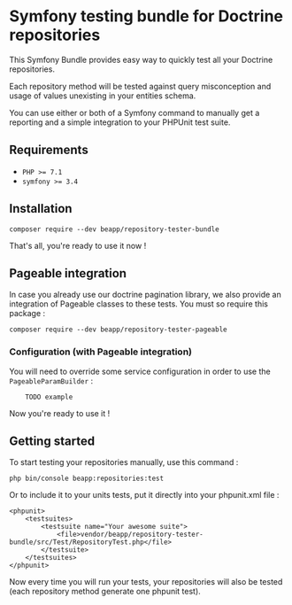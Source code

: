 # Symfony testing bundle for Doctrine repositories

This Symfony Bundle provides easy way to quickly test all your Doctrine repositories.

Each repository method will be tested against query misconception and usage of values unexisting in your entities schema.

You can use either or both of a Symfony command to manually get a reporting and a simple integration to your PHPUnit test suite.

## Requirements

* `PHP >= 7.1`
* `symfony >= 3.4`

## Installation 

```
composer require --dev beapp/repository-tester-bundle
```

That's all, you're ready to use it now !

## Pageable integration

In case you already use our doctrine pagination library, we also provide an integration of Pageable classes to these tests.
You must so require this package :

```
composer require --dev beapp/repository-tester-pageable
```

### Configuration (with Pageable integration)

You will need to override some service configuration in order to use the `PageableParamBuilder` :

```
    TODO example
```

Now you're ready to use it !

## Getting started 

To start testing your repositories manually, use this command :

```
php bin/console beapp:repositories:test
```

Or to include it to your units tests, put it directly into your phpunit.xml file :

```
<phpunit>
    <testsuites>
        <testsuite name="Your awesome suite">
            <file>vendor/beapp/repository-tester-bundle/src/Test/RepositoryTest.php</file>
        </testsuite>
    </testsuites>
</phpunit>
```

Now every time you will run your tests, your repositories will also be tested (each repository method generate one phpunit test).

